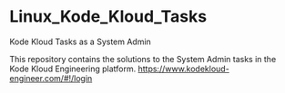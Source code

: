# Linux_Kode_Kloud_Tasks
Kode Kloud Tasks as a System Admin

This repository contains the solutions to the System Admin tasks in the Kode Kloud Engineering platform.
https://www.kodekloud-engineer.com/#!/login


